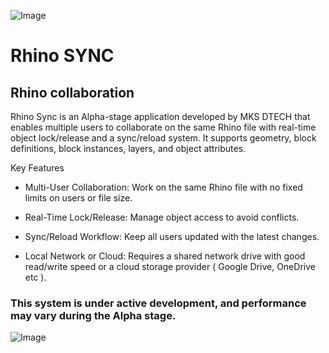 ![Image](https://github.com/user-attachments/assets/55999b15-eea3-404a-a3b3-40c1dd5b8563)

# Rhino SYNC
## Rhino collaboration

Rhino Sync is an Alpha-stage application developed by MKS DTECH that enables multiple users to collaborate on the same Rhino file with real-time object lock/release and a sync/reload system. 
It supports geometry, block definitions, block instances, layers, and object attributes.

Key Features

- Multi-User Collaboration: Work on the same Rhino file with no fixed limits on users or file size.

- Real-Time Lock/Release: Manage object access to avoid conflicts.

- Sync/Reload Workflow: Keep all users updated with the latest changes.

- Local Network or Cloud: Requires a shared network drive with good read/write speed or a cloud storage provider ( Google Drive, OneDrive etc ).

### This system is under active development, and performance may vary during the Alpha stage.

![Image](https://github.com/user-attachments/assets/8c45c18e-70de-423f-bd1e-e81cc22047ec)
